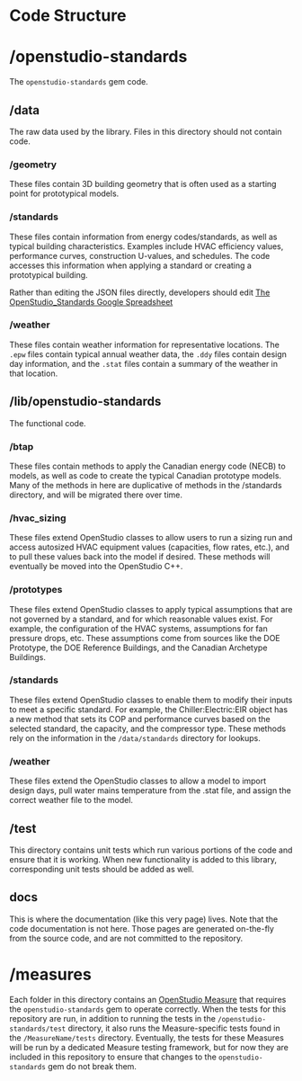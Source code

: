 
# Code Structure

# /openstudio-standards

The `openstudio-standards` gem code.

## /data

The raw data used by the library.  Files in this directory should not contain code.

### /geometry

These files contain 3D building geometry that is often used as a starting point for prototypical models.

### /standards

These files contain information from energy codes/standards, as well as typical building characteristics.  Examples include HVAC efficiency values, performance curves, construction U-values, and schedules. The code accesses this information when applying a standard or creating a prototypical building.

Rather than editing the JSON files directly, developers should edit [The OpenStudio_Standards Google Spreadsheet](https://docs.google.com/spreadsheets/d/15-mlZrWbA4srtFHtWRP1dgPeuI5plFdjCb1B79fEukI/edit?usp=sharing)

### /weather

These files contain weather information for representative locations. The `.epw` files contain typical annual weather data, the `.ddy` files contain design day information, and the `.stat` files contain a summary of the weather in that location.

## /lib/openstudio-standards

The functional code.

### /btap

These files contain methods to apply the Canadian energy code (NECB) to models, as well as code to create the typical Canadian prototype models.  Many of the methods in here are duplicative of methods in the /standards directory, and will be migrated there over time.

### /hvac_sizing

These files extend OpenStudio classes to allow users to run a sizing run and access autosized HVAC equipment values (capacities, flow rates, etc.), and to pull these values back into the model if desired.  These methods will eventually be moved into the OpenStudio C++.

### /prototypes

These files extend OpenStudio classes to apply typical assumptions that are not governed by a standard, and for which reasonable values exist.  For example, the configuration of the HVAC systems, assumptions for fan pressure drops, etc.  These assumptions come from sources like the DOE Prototype, the DOE Reference Buildings, and the Canadian Archetype Buildings.

### /standards

These files extend OpenStudio classes to enable them to modify their inputs to meet a specific standard.  For example, the Chiller:Electric:EIR object has a new method that sets its COP and performance curves based on the selected standard, the capacity, and the compressor type.  These methods rely on the information in the `/data/standards` directory for lookups.

### /weather

These files extend the OpenStudio classes to allow a model to import design days, pull water mains temperature from the .stat file, and assign the correct weather file to the model.

## /test

This directory contains unit tests which run various portions of the code and ensure that it is working.  When new functionality is added to this library, corresponding unit tests should be added as well.

## docs

This is where the documentation (like this very page) lives.  Note that the code documentation is not here.  Those pages are generated on-the-fly from the source code, and are not committed to the repository.

# /measures

Each folder in this directory contains an [OpenStudio Measure](http://nrel.github.io/OpenStudio-user-documentation/getting_started/about_measures/) that requires the `openstudio-standards` gem to operate correctly.  When the tests for this repository are run, in addition to running the tests in the `/openstudio-standards/test` directory, it also runs the Measure-specific tests found in the `/MeasureName/tests` directory. Eventually, the tests for these Measures will be run by a dedicated Measure testing framework, but for now they are included in this repository to ensure that changes to the `openstudio-standards` gem do not break them.
